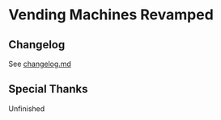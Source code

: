 # Vending Machines Revamped

## Changelog

See [changelog.md](changelog.md)

## Special Thanks

Unfinished
